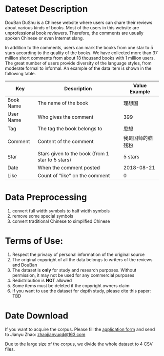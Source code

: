 # Dateset Description

DouBan DuShu is a Chinese website where users can share their reviews about various kinds of books.  Most of the users in this website are unprofessional book reviewers. Therefore, the comments are usually spoken Chinese or even Internet slang.

In addition to the comments, users can mark the books from one star to 5 stars according to the quality of the books. We have collected more than 37 million short comments from about 18 thousand books with 1 million users. The great number of users provide diversity of the language styles, from moderate formal to informal. An example of the data item is shown in the following table.


| Key       	| Description                                      	| Value Example    	|
|-----------	|--------------------------------------------------	|------------------	|
| Book Name 	| The name of the book                             	| 理想国           	|
| User Name 	| Who gives the comment                            	| 399              	|
| Tag       	| The tag the book belongs to                      	| 思想             	|
| Comment   	| Content of the comment                           	| 我是国师的脑残粉 	|
| Star      	| Stars given to the book (from 1 star to 5 stars) 	| 5 stars          	|
| Date      	| When the comment posted                          	| 2018-08-21       	|
| Like      	| Count of "like" on the comment                 	| 0                	|


# Data Preprocessing
1. convert full width symbols to half width symbols
2. remove some special symbols 
3. convert traditional Chinese to simplified Chinese



# Terms of Use:

1. Respect the privacy of personal information of the original source
2. The original copyright of all the data belongs to writers of the reviews and DouBan
3. The dataset is **only** for study and research purposes. Without permission, it may not be used for any commercial purposes
4. Redistribution is **NOT** allowed
4. Some items must be deleted if the copyright owners claim
5. If you want to use the dataset for depth study, please cite this paper: TBD

# Date Download

If you want to acquire the corpus. Please fill the [application form](https://github.com/JaniceZhao/Douban-Dushu-Dataset/blob/master/application%20form.pdf) and send to Jianyu Zhao: zhaojianyuqd@163.com

Due to the large size of the corpus, we divide the whole dataset to 4 CSV files.